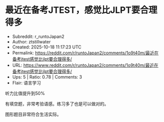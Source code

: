 # 最近在备考JTEST，感觉比JLPT要合理得多

- Subreddit: r_runtoJapan2
- Author: ztstillwater
- Created: 2025-10-18 11:17:23 UTC
- Permalink: https://reddit.com/r/runtoJapan2/comments/1o9t40m/最近在备考jtest感觉比jlpt要合理得多/
- URL: https://www.reddit.com/r/runtoJapan2/comments/1o9t40m/最近在备考jtest感觉比jlpt要合理得多/
- Ups: 5 | Ratio: 0.78 | Comments: 3
- Flair: 语言学习


听力比值提升到50%

有填空题，非常考验语感。练习多了也是可以做对的。

图形题目非常符合生活实际。

